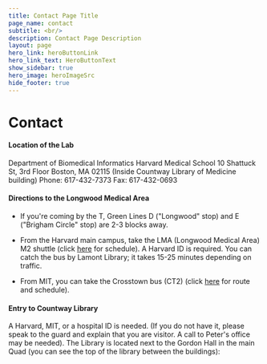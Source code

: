```yaml
---
title: Contact Page Title
page_name: contact
subtitle: <br/>
description: Contact Page Description
layout: page
hero_link: heroButtonLink
hero_link_text: HeroButtonText
show_sidebar: true
hero_image: heroImageSrc
hide_footer: true
---
```


# Contact

#### Location of the Lab

Department of Biomedical Informatics
Harvard Medical School
10 Shattuck St, 3rd Floor
Boston, MA 02115
(Inside Countway Library of Medicine building)
Phone: 617-432-7373
Fax: 617-432-0693

#### Directions to the Longwood Medical Area

- If you're coming by the T, Green Lines D ("Longwood" stop) and E ("Brigham Circle" stop) are 2-3 blocks away.

- From the Harvard main campus, take the LMA (Longwood Medical Area) M2 shuttle (click [here](http://www.masco.org/transit/ptsM2.htm) for schedule). A Harvard ID is required. You can catch the bus by Lamont Library; it takes 15-25 minutes depending on traffic.

- From MIT, you can take the Crosstown bus (CT2) (click [here](http://www.mbta.com/traveling_t/schedules_buses_findbus.asp?routenumber=CT2&imageField2.x=60&imageField2.y=14) for route and schedule).

#### Entry to Countway Library

A Harvard, MIT, or a hospital ID is needed. (If you do not have it, please speak to the guard and explain that you are visitor. A call to Peter's office may be needed). The Library is located next to the Gordon Hall in the main Quad (you can see the top of the library between the buildings):
